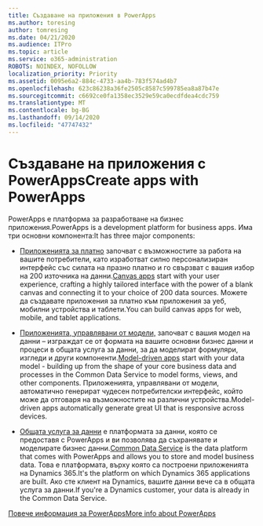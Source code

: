 ```yaml
---
title: Създаване на приложения в PowerApps
ms.author: toresing
author: tomresing
ms.date: 04/21/2020
ms.audience: ITPro
ms.topic: article
ms.service: o365-administration
ROBOTS: NOINDEX, NOFOLLOW
localization_priority: Priority
ms.assetid: 0095e6a2-884c-4733-aa4b-783f574ad4b7
ms.openlocfilehash: 623c86238a36fe2505c8587c599785ea8a87b47e
ms.sourcegitcommit: c6692ce0fa1358ec3529e59ca0ecdfdea4cdc759
ms.translationtype: MT
ms.contentlocale: bg-BG
ms.lasthandoff: 09/14/2020
ms.locfileid: "47747432"
---
```

# <a name="create-apps-with-powerapps"></a><span data-ttu-id="b78a9-102">Създаване на приложения с PowerApps</span><span class="sxs-lookup"><span data-stu-id="b78a9-102">Create apps with PowerApps</span></span>

<span data-ttu-id="b78a9-103">PowerApps е платформа за разработване на бизнес приложения.</span><span class="sxs-lookup"><span data-stu-id="b78a9-103">PowerApps is a development platform for business apps.</span></span> <span data-ttu-id="b78a9-104">Има три основни компонента:</span><span class="sxs-lookup"><span data-stu-id="b78a9-104">It has three major components:</span></span> 
  
- <span data-ttu-id="b78a9-105">[Приложенията за платно](https://go.microsoft.com/fwlink/?linkid=874495) започват с възможностите за работа на вашите потребители, като изработват силно персонализиран интерфейс със силата на празно платно и го свързват с вашия избор на 200 източника на данни.</span><span class="sxs-lookup"><span data-stu-id="b78a9-105">[Canvas apps](https://go.microsoft.com/fwlink/?linkid=874495) start with your user experience, crafting a highly tailored interface with the power of a blank canvas and connecting it to your choice of 200 data sources.</span></span> <span data-ttu-id="b78a9-106">Можете да създавате приложения за платно към приложения за уеб, мобилни устройства и таблети.</span><span class="sxs-lookup"><span data-stu-id="b78a9-106">You can build canvas apps for web, mobile, and tablet applications.</span></span> 
    
- <span data-ttu-id="b78a9-107">[Приложенията, управлявани от модели,](https://go.microsoft.com/fwlink/?linkid=874496) започват с вашия модел на данни – изграждат се от формата на вашите основни бизнес данни и процеси в общата услуга за данни, за да моделират формуляри, изгледи и други компоненти.</span><span class="sxs-lookup"><span data-stu-id="b78a9-107">[Model-driven apps](https://go.microsoft.com/fwlink/?linkid=874496) start with your data model - building up from the shape of your core business data and processes in the Common Data Service to model forms, views, and other components.</span></span> <span data-ttu-id="b78a9-108">Приложенията, управлявани от модели, автоматично генерират чудесен потребителски интерфейс, който може да отговаря на възможностите на различни устройства.</span><span class="sxs-lookup"><span data-stu-id="b78a9-108">Model-driven apps automatically generate great UI that is responsive across devices.</span></span> 
    
- <span data-ttu-id="b78a9-109">[Общата услуга за данни](https://go.microsoft.com/fwlink/?linkid=874497) е платформата за данни, която се предоставя с PowerApps и ви позволява да съхранявате и моделирате бизнес данни.</span><span class="sxs-lookup"><span data-stu-id="b78a9-109">[Common Data Service](https://go.microsoft.com/fwlink/?linkid=874497) is the data platform that comes with PowerApps and allows you to store and model business data.</span></span> <span data-ttu-id="b78a9-110">Това е платформата, върху която са построени приложенията на Dynamics 365.</span><span class="sxs-lookup"><span data-stu-id="b78a9-110">It's the platform on which Dynamics 365 applications are built.</span></span> <span data-ttu-id="b78a9-111">Ако сте клиент на Dynamics, вашите данни вече са в общата услуга за данни.</span><span class="sxs-lookup"><span data-stu-id="b78a9-111">If you're a Dynamics customer, your data is already in the Common Data Service.</span></span> 
    
[<span data-ttu-id="b78a9-112">Повече информация за PowerApps</span><span class="sxs-lookup"><span data-stu-id="b78a9-112">More info about PowerApps</span></span>](https://go.microsoft.com/fwlink/?linkid=874498)
  

